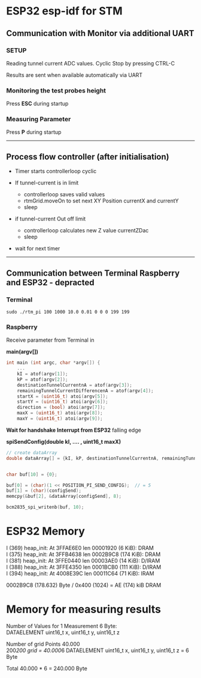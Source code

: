 # ESP32 esp-idf for STM

## Communication with Monitor via additional UART

### SETUP

Reading tunnel current ADC values. Cyclic
Stop by pressing CTRL-C


Results are sent when available automatically via UART

### Monitoring the test probes height

Press **ESC** during startup

### Measuring Parameter

Press **P** during startup

---

## Process flow controller (after initialisation)

- Timer starts controllerloop cyclic

- If tunnel-current is in limit
  - controllerloop saves valid values
  - rtmGrid.moveOn to set next XY Position currentX and currentY
  - sleep
- if tunnel-current Out off limit
  - controllerloop calculates new Z value currentZDac
  - sleep
- wait for next timer

---

## Communication between Terminal Raspberry and ESP32 - depracted

### Terminal

``sudo ./rtm_pi 100 1000 10.0 0.01 0 0 0 199 199``

### Raspberry

Receive parameter from Terminal in

**main(argv[])**

```c
int main (int argc, char *argv[]) {
    ...
    kI = atof(argv[1]);                                
    kP = atof(argv[2]);
    destinationTunnelCurrentnA = atof(argv[3]); 
    remainingTunnelCurrentDifferencenA = atof(argv[4]); 
    startX = (uint16_t) atoi(argv[5]);
    startY = (uint16_t) atoi(argv[6]);
    direction = (bool) atoi(argv[7]);
    maxX = (uint16_t) atoi(argv[8]);
    maxY = (uint16_t) atoi(argv[9]);
```

**Wait for handshake Interrupt from ESP32** falling edge

**spiSendConfig(double kI, .... , uint16_t maxX)**

```c
// create dataArray
double dataArray[] = {kI, kP, destinationTunnelCurrentnA, remainingTunnelCurrentDifferencenA, (double) startX, (double) startY, (double) direction, (double) maxX, (double) maxY};


char buf[10] = {0};

buf[0] = (char)(1 << POSITION_PI_SEND_CONFIG);  // = 5
buf[1] = (char)(configSend);
memcpy(&buf[2], &dataArray[configSend], 8);

bcm2835_spi_writenb(buf, 10);
```

# ESP32 Memory

I (369) heap_init: At 3FFAE6E0 len 00001920 (6 KiB): DRAM  
I (375) heap_init: At 3FFB4638 len 0002B9C8 (174 KiB): DRAM  
I (381) heap_init: At 3FFE0440 len 00003AE0 (14 KiB): D/IRAM  
I (388) heap_init: At 3FFE4350 len 0001BCB0 (111 KiB): D/IRAM  
I (394) heap_init: At 4008E39C len 00011C64 (71 KiB): IRAM  

0002B9C8 (178.632) Byte / 0x400 (1024) = AE (174) kiB DRAM

# Memory for measuring results

Number of Values for 1 Measurement 6 Byte:  
DATAELEMENT uint16_t x, uint16_t y, uint16_t z

Number of grid Points 40.000  
200*200 grid = 40.000*6
DATAELEMENT uint16_t x, uint16_t y, uint16_t z = 6 Byte  

Total 40.000 * 6 = 240.000 Byte
